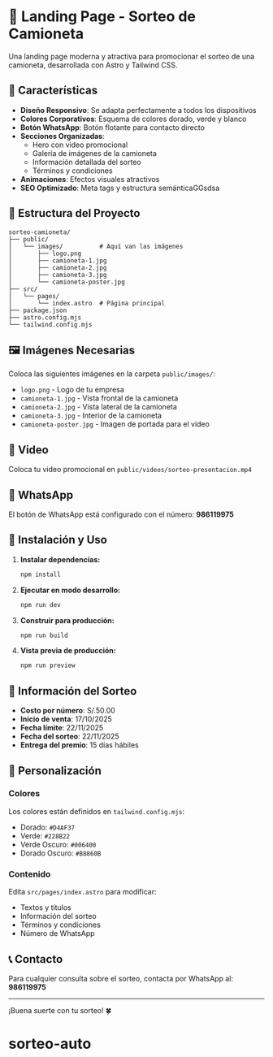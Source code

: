 # 🚗 Landing Page - Sorteo de Camioneta

Una landing page moderna y atractiva para promocionar el sorteo de una camioneta, desarrollada con Astro y Tailwind CSS.

## 🎨 Características

- **Diseño Responsivo**: Se adapta perfectamente a todos los dispositivos
- **Colores Corporativos**: Esquema de colores dorado, verde y blanco
- **Botón WhatsApp**: Botón flotante para contacto directo
- **Secciones Organizadas**:
  - Hero con video promocional
  - Galería de imágenes de la camioneta
  - Información detallada del sorteo
  - Términos y condiciones
- **Animaciones**: Efectos visuales atractivos
- **SEO Optimizado**: Meta tags y estructura semánticaGGsdsa

## 📁 Estructura del Proyecto

```
sorteo-camioneta/
├── public/
│   └── images/          # Aquí van las imágenes
│       ├── logo.png
│       ├── camioneta-1.jpg
│       ├── camioneta-2.jpg
│       ├── camioneta-3.jpg
│       └── camioneta-poster.jpg
├── src/
│   └── pages/
│       └── index.astro  # Página principal
├── package.json
├── astro.config.mjs
└── tailwind.config.mjs
```

## 🖼️ Imágenes Necesarias

Coloca las siguientes imágenes en la carpeta `public/images/`:

- `logo.png` - Logo de tu empresa
- `camioneta-1.jpg` - Vista frontal de la camioneta
- `camioneta-2.jpg` - Vista lateral de la camioneta
- `camioneta-3.jpg` - Interior de la camioneta
- `camioneta-poster.jpg` - Imagen de portada para el video

## 🎥 Video

Coloca tu video promocional en `public/videos/sorteo-presentacion.mp4`

## 📱 WhatsApp

El botón de WhatsApp está configurado con el número: **986119975**

## 🚀 Instalación y Uso

1. **Instalar dependencias:**

   ```bash
   npm install
   ```

2. **Ejecutar en modo desarrollo:**

   ```bash
   npm run dev
   ```

3. **Construir para producción:**

   ```bash
   npm run build
   ```

4. **Vista previa de producción:**
   ```bash
   npm run preview
   ```

## 🎯 Información del Sorteo

- **Costo por número**: S/.50.00
- **Inicio de venta**: 17/10/2025
- **Fecha límite**: 22/11/2025
- **Fecha del sorteo**: 22/11/2025
- **Entrega del premio**: 15 días hábiles

## 🎨 Personalización

### Colores

Los colores están definidos en `tailwind.config.mjs`:

- Dorado: `#D4AF37`
- Verde: `#228B22`
- Verde Oscuro: `#006400`
- Dorado Oscuro: `#B8860B`

### Contenido

Edita `src/pages/index.astro` para modificar:

- Textos y títulos
- Información del sorteo
- Términos y condiciones
- Número de WhatsApp

## 📞 Contacto

Para cualquier consulta sobre el sorteo, contacta por WhatsApp al: **986119975**

---

¡Buena suerte con tu sorteo! 🍀

# sorteo-auto
